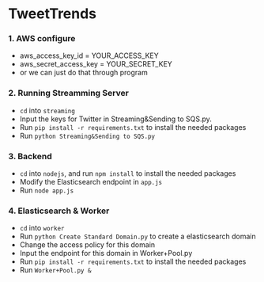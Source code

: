 # TweetTrends


### 1. AWS configure
* aws_access_key_id = YOUR_ACCESS_KEY 
* aws_secret_access_key = YOUR_SECRET_KEY
* or we can just do that through program

### 2. Running Streamming Server
* `cd` into `streaming`
* Input the keys for Twitter in Streaming&Sending to SQS.py.
* Run `pip install -r requirements.txt` to install the needed packages
* Run `python Streaming&Sending to SQS.py`

### 3. Backend
* `cd` into `nodejs`, and run `npm install` to install the needed packages
* Modify the Elasticsearch endpoint in `app.js`
* Run `node app.js`

### 4. Elasticsearch & Worker
* `cd` into `worker`
* Run `python Create Standard Domain.py` to create a elasticsearch domain
* Change the access policy for this domain
* Input the endpoint for this domain in Worker+Pool.py
* Run `pip install -r requirements.txt` to install the needed packages
* Run `Worker+Pool.py &`
